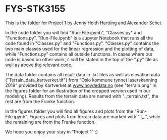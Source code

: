 # FYS-STK3155

This is the folder for Project 1 by Jenny Holth Hartting and Alexander Schei.

In the code folder you will find "Run-File.ipynb", "Classes.py" and "Functions.py". 
"Run-File.ipynb" is a Jupyter Notebook that runs all the code found in "Classes.py" and "Functions.py". "Classes.py" contains the two main classes used for the linear regression and the plotting of data, while "Functions.py" contains all outside functions. In cases where our code is based on other work, it will be stated in the top of the ".py" file as well as above the relevant code. 

The data folder contains all result data in .txt files as well as elevation data ("Terrain_data_kartverket.tif") from "Oslo kommune tynnet laserskanning 2019" provided by Kartverket at www.hoydedata.no (see "terrain.png" in the figures folder for an illustration of the cropped version used in our modeling). Results from the terrain data are named with "._terrain.txt", the rest are from the Franke function. 

In the figures folder you will find all figures and plots from the "Run-File.ipynb". Figures and plots from terrain data are marked with "T_.", while the remaining are from the Franke function.  

We hope you enjoy your stay in "Project 1" :)
